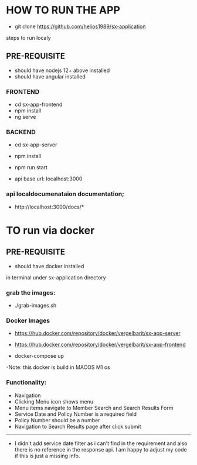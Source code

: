 # HOW TO RUN THE APP
- git clone https://github.com/helios1989/sx-application

steps to run localy
## PRE-REQUISITE
 - should have  nodejs  12+ above installed
 - should have  angular installed

### FRONTEND
- cd sx-app-frontend
- npm install
- ng serve

### BACKEND
- cd sx-app-server
- npm install
- npm run start

- api base url: localhost:3000


### api localdocumenataion documentation;
- http://localhost:3000/docs/*

# TO run via docker
## PRE-REQUISITE
 - should have docker installed

in terminal under sx-application directory
### grab the images:
- ./grab-images.sh

### Docker Images
- https://hub.docker.com/repository/docker/vergelbarit/sx-app-server
- https://hub.docker.com/repository/docker/vergelbarit/sx-app-frontend

- docker-compose up

-Note: this docker is build in MACOS M1 os


### Functionality:
 - Navigation
 - Clicking Menu icon shows menu
 - Menu items navigate to Member Search and Search Results
Form
 - Service Date and Policy Number is a required field
 - Policy Number should be a number
 - Navigation to Search Results page after click submit

---
 - I didn't add service date filter as i can't find in the requirement and also there is no reference in the response api. I am happy to adjust my code if this is    just a missing info.
